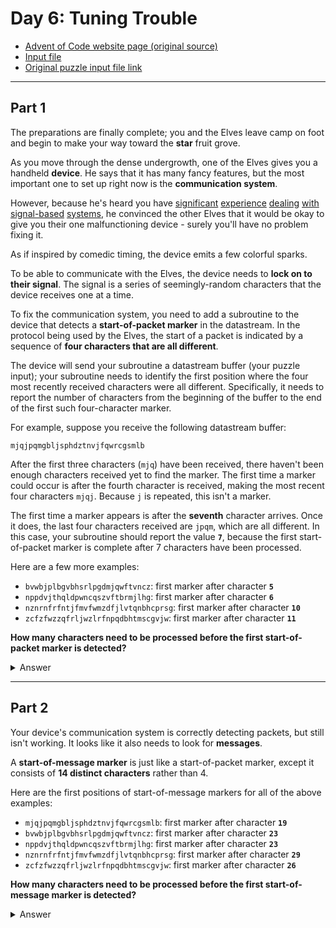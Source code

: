# Day 6: Tuning Trouble

- [Advent of Code website page (original source)](https://adventofcode.com/2022/day/6)
- [Input file](day6_input.txt)
- [Original puzzle input file link](https://adventofcode.com/2022/day/6/input)

---

## Part 1

The preparations are finally complete; you and the Elves leave camp on foot and begin to make your way toward the **star** fruit grove.

As you move through the dense undergrowth, one of the Elves gives you a handheld **device**. He says that it has many fancy features, but the most important one to set up right now is the **communication system**.

However, because he's heard you have [significant](https://adventofcode.com/2016/day/6) [experience](https://adventofcode.com/2016/day/25) [dealing](https://adventofcode.com/2019/day/7) [with](https://adventofcode.com/2019/day/9) [signal-based](https://adventofcode.com/2019/day/16) [systems](https://adventofcode.com/2021/day/25), he convinced the other Elves that it would be okay to give you their one malfunctioning device - surely you'll have no problem fixing it.

As if inspired by comedic timing, the device emits a few colorful sparks.

To be able to communicate with the Elves, the device needs to **lock on to their signal**. The signal is a series of seemingly-random characters that the device receives one at a time.

To fix the communication system, you need to add a subroutine to the device that detects a **start-of-packet marker** in the datastream. In the protocol being used by the Elves, the start of a packet is indicated by a sequence of **four characters that are all different**.

The device will send your subroutine a datastream buffer (your puzzle input); your subroutine needs to identify the first position where the four most recently received characters were all different. Specifically, it needs to report the number of characters from the beginning of the buffer to the end of the first such four-character marker.

For example, suppose you receive the following datastream buffer:

    mjqjpqmgbljsphdztnvjfqwrcgsmlb

After the first three characters (`mjq`) have been received, there haven't been enough characters received yet to find the marker. The first time a marker could occur is after the fourth character is received, making the most recent four characters `mjqj`. Because `j` is repeated, this isn't a marker.

The first time a marker appears is after the **seventh** character arrives. Once it does, the last four characters received are `jpqm`, which are all different. In this case, your subroutine should report the value **`7`**, because the first start-of-packet marker is complete after 7 characters have been processed.

Here are a few more examples:

- `bvwbjplbgvbhsrlpgdmjqwftvncz`: first marker after character **`5`**
- `nppdvjthqldpwncqszvftbrmjlhg`: first marker after character **`6`**
- `nznrnfrfntjfmvfwmzdfjlvtqnbhcprsg`: first marker after character **`10`**
- `zcfzfwzzqfrljwzlrfnpqdbhtmscgvjw`: first marker after character **`11`**

**How many characters need to be processed before the first start-of-packet marker is detected?**

<details>
  <summary>Answer</summary>
  Your puzzle answer was <code>1198</code>.
</details>

---

## Part 2

Your device's communication system is correctly detecting packets, but still isn't working. It looks like it also needs to look for **messages**.

A **start-of-message marker** is just like a start-of-packet marker, except it consists of **14 distinct characters** rather than 4.

Here are the first positions of start-of-message markers for all of the above examples:

- `mjqjpqmgbljsphdztnvjfqwrcgsmlb`: first marker after character **`19`**
- `bvwbjplbgvbhsrlpgdmjqwftvncz`: first marker after character **`23`**
- `nppdvjthqldpwncqszvftbrmjlhg`: first marker after character **`23`**
- `nznrnfrfntjfmvfwmzdfjlvtqnbhcprsg`: first marker after character **`29`**
- `zcfzfwzzqfrljwzlrfnpqdbhtmscgvjw`: first marker after character **`26`**

**How many characters need to be processed before the first start-of-message marker is detected?**

<details>
  <summary>Answer</summary>
  Your puzzle answer was <code>3120</code>.
</details>
